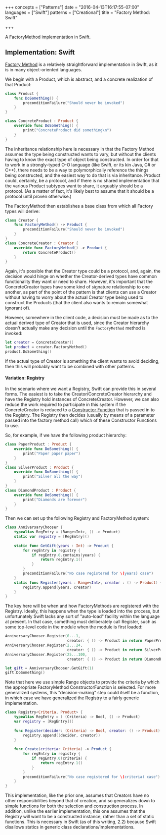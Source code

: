 +++
concepts = ["Patterns"]
date = "2016-04-13T16:17:55-07:00"
languages = ["Swift"]
patterns = ["Creational"]
title = "Factory Method: Swift"

+++

A FactoryMethod implementation in Swift.

<!--more-->


## Implementation: Swift
[Factory Method](../FactoryMethod) is a relatively straightforward implementation in Swift,
as it is in many object-oriented languages. 

We begin with a Product, which is abstract, and a concrete realization of that Product:

````swift
class Product {
    func DoSomething() {
        preconditionFailure("Should never be invoked")
    }
}

class ConcreteProduct : Product {
    override func DoSomething() {
        print("ConcreteProduct did something\n")
    }
}
````

The inheritance relationship here is necessary in that the Factory Method assumes the
type being constructed wants to vary, but without the clients having to know the exact
type of object being constructed. In order for that to work in a strongly-typed O-O language
(like Swift, or its kin Java, C# or C++), there needs to be a way to polymorphically
reference the things being constructed, and the easiest way to do that is via inheritance.
Product could, certainly, be a protocol, and if there is no shared implementation that
the various Product subtypes want to share, it arguably should be a protocol. (As a
matter of fact, it's likely best to assume that it should be a protocol until proven
otherwise.)

The FactoryMethod then establishes a base class from which all Factory types will derive:

````swift
class Creator {
    func FactoryMethod() -> Product {
        preconditionFailure("Should never be invoked")
    }
}
class ConcreteCreator : Creator {
    override func FactoryMethod() -> Product {
        return ConcreteProduct()
    }
}
````

Again, it's possible that the Creator type could be a protocol, and, again, the
decision would hinge on whether the Creator-derived types have common functionality
they want or need to share. However, it's important that the ConcreteCreator types
have some kind of signature relationship to one another, as part of the point of
the pattern is that clients can use a Creator without having to worry about the
actual Creator type being used to construct the Products (that the client also wants
to remain somewhat ignorant of).

However, somewhere in the client code, a decision must be made as to the actual
derived type of Creator that is used, since the Creator hierarchy doesn't actually
make any decision until the `FactoryMethod` method is invoked:

````swift
let creator = ConcreteCreator()
let product = creator.FactoryMethod()
product.DoSomething()
````

If the actual type of Creator is something the client wants to avoid deciding, then
this will probably want to be combined with other patterns.

#### Variation: Registry
In the scenario where we want a Registry, Swift can provide this in several forms.
The easiest is to take the Creator/ConcreteCreator hierarchy and have the Registry
hold instances of ConcreteCreator. However, we can also reduce the work required
to participate in this system if the ConcreteCreator is reduced to a 
[Constructor Function](../ConstructorFunction) that is passed in to the Registry.
The Registry then decides (usually by means of a parameter passed into the
factory method call) which of these Constructor Functions to use.

So, for example, if we have the following product hierarchy:

````swift
class PaperProduct : Product {
    override func DoSomething() {
        print("Paper paper paper")
    }
}
class SilverProduct : Product {
    override func DoSomething() {
        print("Silver all the way")
    }
}
class DiamondProduct : Product {
    override func DoSomething() {
        print("Diamonds are forever")
    }
}
````

Then we can set up the following Registry and FactoryMethod system:

````swift
class AnniversaryChooser {
    typealias RegEntry = (Range<Int>, () -> Product)
    static var registry = [RegEntry]()
    
    static func GetGift(years : Int) -> Product {
        for regEntry in registry {
            if regEntry.0.contains(years) {
                return regEntry.1()
            }
        }
        preconditionFailure("No case registered for \(years) case")
    }
    static func Register(years : Range<Int>, creator : () -> Product) {
        registry.append(years, creator)
    }
}
````

The key here will be when and how FactoryMethods are registered with the Registry.
Ideally, this happens when the type is loaded into the process, but unfortunately
Swift lacks any sort of "auto-load" facility within the language at present. In
that case, something must deliberately call Register, such as some top-level
code in the module when the module is first loaded:

````swift
AnniversaryChooser.Register(0...1,
                            creator: { () -> Product in return PaperProduct() } )
AnniversaryChooser.Register(2...24,
                            creator: { () -> Product in return SilverProduct() } )
AnniversaryChooser.Register(25...100, 
                            creator: { () -> Product in return DiamondProduct() } )

let gift = AnniversaryChooser.GetGift(1)
gift.DoSomething()
````

Note that here we use simple Range<Int> objects to provide the criteria by
which the appropriate FactoryMethod ConstructorFunction is selected. For more
generalized systems, this "decision-making" step could itself be a function,
in which case we have generalized the Registry to a fairly generic implementation.

````swift
class Registry<Criteria, Product> {
    typealias RegEntry = ( (Criteria) -> Bool, () -> Product)
    var registry = [RegEntry]()
    
    func Register(decider: (Criteria) -> Bool, creator: () -> Product) {
        registry.append((decider, creator))
    }
    
    func Create(criteria: Criteria) -> Product {
        for regEntry in registry {
            if regEntry.0(criteria) {
                return regEntry.1()
            }
        }
        preconditionFailure("No case registered for \(criteria) case")
    }
}
````

This implementation, like the prior one, assumes that Creators have no other
responsibilities beyond that of creation, and so generalizes down to simple 
functions for both the selection and construction process. In addition, unlike
the earlier implementation, this one assumes that the Registry will want to be
a constructed instance, rather than a set of static functions. This is necessary
in Swift (as of this writing, 2.2) because Swift disallows statics in generic
class declarations/implementations.

